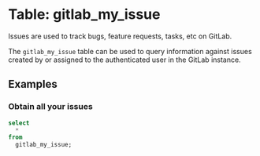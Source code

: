 # Table: gitlab_my_issue

Issues are used to track bugs, feature requests, tasks, etc on GitLab.

The `gitlab_my_issue` table can be used to query information against issues created by or assigned to the authenticated user in the GitLab instance.

## Examples

### Obtain all your issues

```sql
select
  *
from
  gitlab_my_issue;
```
